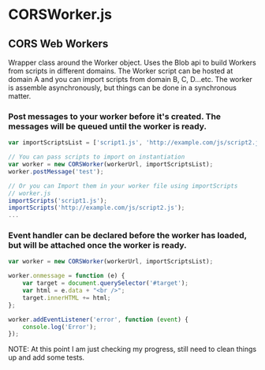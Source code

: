 # CORSWorker.js

## CORS Web Workers
Wrapper class around the Worker object. Uses the Blob api to build Workers from scripts in different domains. The Worker
script can be hosted at domain A and you can import scripts from domain B, C, D...etc. The worker is assemble asynchronously, but things can be done in a synchronous matter.

### Post messages to your worker before it's created. The messages will be queued until the worker is ready.
```javascript
var importScriptsList = ['script1.js', 'http://example.com/js/script2.js'];

// You can pass scripts to import on instantiation 
var worker = new CORSWorker(workerUrl, importScriptsList);
worker.postMessage('test');

// Or you can Import them in your worker file using importScripts
// worker.js
importScripts('script1.js');
importScripts('http://example.com/js/script2.js');
...
```

### Event handler can be declared before the worker has loaded, but will be attached once the worker is ready.
```javascript
var worker = new CORSWorker(workerUrl, importScriptsList);

worker.onmessage = function (e) {
    var target = document.querySelector('#target');
    var html = e.data + "<br />";
    target.innerHTML += html;
};

worker.addEventListener('error', function (event) {
    console.log('Error');
});
```
NOTE: At this point I am just checking my progress, still need to clean things up and add some tests.

